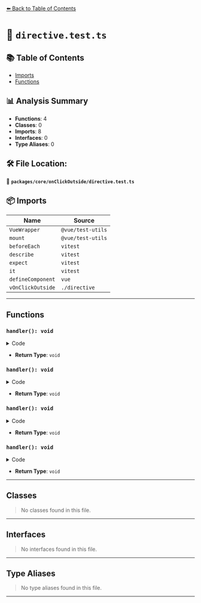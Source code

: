 [⬅️ Back to Table of Contents](../../../index.md)

# 📄 `directive.test.ts`

## 📚 Table of Contents

- [Imports](#imports)
- [Functions](#functions)

## 📊 Analysis Summary

- **Functions**: 4
- **Classes**: 0
- **Imports**: 8
- **Interfaces**: 0
- **Type Aliases**: 0

## 🛠️ File Location:
📂 **`packages/core/onClickOutside/directive.test.ts`**

## 📦 Imports

| Name | Source |
|------|--------|
| `VueWrapper` | `@vue/test-utils` |
| `mount` | `@vue/test-utils` |
| `beforeEach` | `vitest` |
| `describe` | `vitest` |
| `expect` | `vitest` |
| `it` | `vitest` |
| `defineComponent` | `vue` |
| `vOnClickOutside` | `./directive` |


---

## Functions

### `handler(): void`

<details><summary>Code</summary>

```ts
() => {}
```
</details>

- **Return Type**: `void`
### `handler(): void`

<details><summary>Code</summary>

```ts
() => {}
```
</details>

- **Return Type**: `void`
### `handler(): void`

<details><summary>Code</summary>

```ts
() => {}
```
</details>

- **Return Type**: `void`
### `handler(): void`

<details><summary>Code</summary>

```ts
() => {}
```
</details>

- **Return Type**: `void`

---

## Classes

> No classes found in this file.


---

## Interfaces

> No interfaces found in this file.


---

## Type Aliases

> No type aliases found in this file.


---